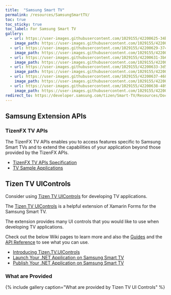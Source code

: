 ```yaml
---
title:  "Samsung Smart TV"
permalink: /resources/SamsungSmartTV/
toc: true
toc_sticky: true
toc_label: For Samsung Smart TV
gallery:
  - url: https://user-images.githubusercontent.com/1029155/42200625-34b8332a-7ecf-11e8-9494-5f97cf4c3e60.gif
    image_path: https://user-images.githubusercontent.com/1029155/42200625-34b8332a-7ecf-11e8-9494-5f97cf4c3e60.gif
  - url: https://user-images.githubusercontent.com/1029155/42200629-3742fb16-7ecf-11e8-82ea-dc8dd5fd9619.gif
    image_path: https://user-images.githubusercontent.com/1029155/42200629-3742fb16-7ecf-11e8-82ea-dc8dd5fd9619.gif
  - url: https://user-images.githubusercontent.com/1029155/42200631-3b63edcc-7ecf-11e8-8435-31e12c5ed79e.gif
    image_path: https://user-images.githubusercontent.com/1029155/42200631-3b63edcc-7ecf-11e8-8435-31e12c5ed79e.gif
  - url: https://user-images.githubusercontent.com/1029155/42200633-3d5b9396-7ecf-11e8-91c2-72f3d1003360.gif
    image_path: https://user-images.githubusercontent.com/1029155/42200633-3d5b9396-7ecf-11e8-91c2-72f3d1003360.gif
  - url: https://user-images.githubusercontent.com/1029155/42200637-4685077c-7ecf-11e8-9984-4c68048da265.gif
    image_path: https://user-images.githubusercontent.com/1029155/42200637-4685077c-7ecf-11e8-9984-4c68048da265.gif
  - url: https://user-images.githubusercontent.com/1029155/42200638-489afd3c-7ecf-11e8-981d-8f27169ee8c0.gif
    image_path: https://user-images.githubusercontent.com/1029155/42200638-489afd3c-7ecf-11e8-981d-8f27169ee8c0.gif
redirect_to: https://developer.samsung.com/tizen/Smart-TV/Resources/Documents/Smart-TV.html
---
```



## Samsung Extension APIs

### TizenFX TV APIs
The TizenFX TV APIs enables you to access features specific to Samsung Smart TVs and to extend the capabilities of your application beyond those provided by the TizenFX APIs.

- [TizenFX TV APIs Specification](https://developer.samsung.com/tv/tizen-net-tv/api-references)
- [TV Sample Applications](https://developer.samsung.com/tv/tizen-net-tv/samples)

## Tizen TV UIControls
Consider using [Tizen TV UIControls](https://github.com/Samsung/Tizen.TV.UIControls) for developing TV applications.

The [Tizen TV UIControls](https://github.com/Samsung/Tizen.TV.UIControls) is a helpful extension of Xamarin Forms for the Samsung Smart TV.

The extension provides many UI controls that you would like to use when developing TV applications.

Check out the below Wiki pages to learn more and also the [Guides](https://samsung.github.io/Tizen.TV.UIControls/guides/Overview.html) and the [API Reference](https://samsung.github.io/Tizen.TV.UIControls/api/index.html) to see what you can use.

- [Introducing Tizen.TV.UIControls](https://github.com/Samsung/Tizen.TV.UIControls/wiki/Introducing-Tizen.TV.UIControls)
- [Launch Your .NET Application on Samsung Smart TV](https://github.com/Samsung/Tizen.TV.UIControls/wiki/Launch-Your-.NET-Application-on-Samsung-Smart-TV)
- [Publish Your .NET Application on Samsung Smart TV](https://github.com/Samsung/Tizen.TV.UIControls/wiki/Publish-Your-.NET-Application-on-Samsung-Smart-TV)


### What are Provided
{% include gallery caption="What are provided by Tizen TV UI Controls" %}

